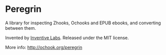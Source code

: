 # Peregrin

A library for inspecting Zhooks, Ochooks and EPUB ebooks, and converting
between them.

Invented by [Inventive Labs](http://inventivelabs.com.au). Released under the
MIT license.

More info: http://ochook.org/peregrin
